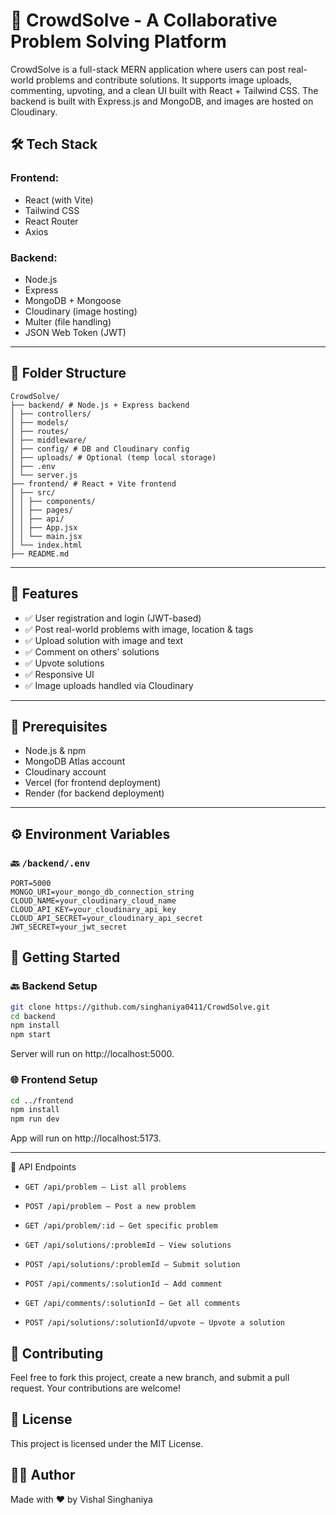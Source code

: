 # 🧠 CrowdSolve - A Collaborative Problem Solving Platform

CrowdSolve is a full-stack MERN application where users can post real-world problems and contribute solutions. It supports image uploads, commenting, upvoting, and a clean UI built with React + Tailwind CSS. The backend is built with Express.js and MongoDB, and images are hosted on Cloudinary.



## 🛠️ Tech Stack

### Frontend:
- React (with Vite)
- Tailwind CSS
- React Router
- Axios

### Backend:
- Node.js
- Express
- MongoDB + Mongoose
- Cloudinary (image hosting)
- Multer (file handling)
- JSON Web Token (JWT)

---

## 📁 Folder Structure
```
CrowdSolve/
├── backend/ # Node.js + Express backend
│ ├── controllers/
│ ├── models/
│ ├── routes/
│ ├── middleware/
│ ├── config/ # DB and Cloudinary config
│ ├── uploads/ # Optional (temp local storage)
│ ├── .env
│ └── server.js
├── frontend/ # React + Vite frontend
│ ├── src/
│ │ ├── components/
│ │ ├── pages/
│ │ ├── api/
│ │ ├── App.jsx
│ │ └── main.jsx
│ └── index.html
├── README.md

```
---

## 🚀 Features

- ✅ User registration and login (JWT-based)
- ✅ Post real-world problems with image, location & tags
- ✅ Upload solution with image and text
- ✅ Comment on others' solutions
- ✅ Upvote solutions
- ✅ Responsive UI
- ✅ Image uploads handled via Cloudinary

---

## 🔐 Prerequisites

- Node.js & npm
- MongoDB Atlas account
- Cloudinary account
- Vercel (for frontend deployment)
- Render (for backend deployment)

---

## ⚙️ Environment Variables

### 🔙 `/backend/.env`
```env
PORT=5000
MONGO_URI=your_mongo_db_connection_string
CLOUD_NAME=your_cloudinary_cloud_name
CLOUD_API_KEY=your_cloudinary_api_key
CLOUD_API_SECRET=your_cloudinary_api_secret
JWT_SECRET=your_jwt_secret
```

## 🧩 Getting Started
### 🔙 Backend Setup

```bash
git clone https://github.com/singhaniya0411/CrowdSolve.git
cd backend
npm install
npm start
```
Server will run on http://localhost:5000.

### 🌐 Frontend Setup
```bash
cd ../frontend
npm install
npm run dev
```
App will run on http://localhost:5173.

---


🧪 API Endpoints
- `GET /api/problem – List all problems`

- `POST /api/problem – Post a new problem`

- `GET /api/problem/:id – Get specific problem`

- `GET /api/solutions/:problemId – View solutions`

- `POST /api/solutions/:problemId – Submit solution`

- `POST /api/comments/:solutionId – Add comment`

- `GET /api/comments/:solutionId – Get all comments`

- `POST /api/solutions/:solutionId/upvote – Upvote a solution`


## 🤝 Contributing
Feel free to fork this project, create a new branch, and submit a pull request. Your contributions are welcome!

## 📄 License
This project is licensed under the MIT License.

## 🙋‍♂️ Author
Made with ❤️ by Vishal Singhaniya
